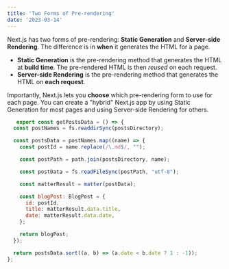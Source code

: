 ```yaml
---
title: 'Two Forms of Pre-rendering'
date: '2023-03-14'
---
```


Next.js has two forms of pre-rendering: **Static Generation** and **Server-side Rendering**. The difference is in **when** it generates the HTML for a page.

- **Static Generation** is the pre-rendering method that generates the HTML at **build time**. The pre-rendered HTML is then _reused_ on each request.
- **Server-side Rendering** is the pre-rendering method that generates the HTML on **each request**.

Importantly, Next.js lets you **choose** which pre-rendering form to use for each page. You can create a "hybrid" Next.js app by using Static Generation for most pages and using Server-side Rendering for others.

```javascript
   export const getPostsData = () => {
  const postNames = fs.readdirSync(postsDirectory);

  const postsData = postNames.map((name) => {
    const postId = name.replace(/\.md$/, "");

    const postPath = path.join(postsDirectory, name);

    const postData = fs.readFileSync(postPath, "utf-8");

    const matterResult = matter(postData);

    const blogPost: BlogPost = {
      id: postId,
      title: matterResult.data.title,
      date: matterResult.data.date,
    };

    return blogPost;
  });

  return postsData.sort((a, b) => (a.date < b.date ? 1 : -1));
};
```